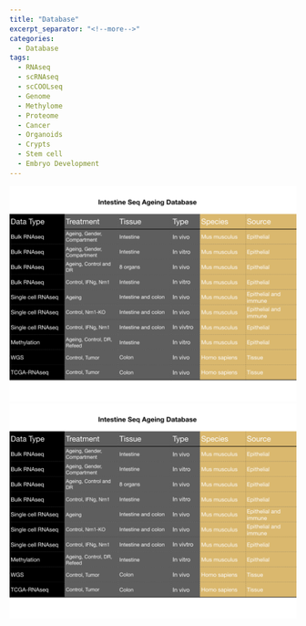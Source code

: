 ```yaml
---
title: "Database"
excerpt_separator: "<!--more-->"
categories:
  - Database
tags:
  - RNAseq
  - scRNAseq
  - scCOOLseq
  - Genome
  - Methylome
  - Proteome
  - Cancer
  - Organoids
  - Crypts
  - Stem cell
  - Embryo Development
---
```


![DB](/assets/png-db.png/png-db.png.001.png)
<img src="/assets/png-db.png/png-db.png.001.png">
